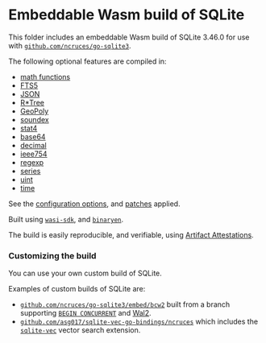 # Embeddable Wasm build of SQLite

This folder includes an embeddable Wasm build of SQLite 3.46.0 for use with
[`github.com/ncruces/go-sqlite3`](https://pkg.go.dev/github.com/ncruces/go-sqlite3).

The following optional features are compiled in:
- [math functions](https://sqlite.org/lang_mathfunc.html)
- [FTS5](https://sqlite.org/fts5.html)
- [JSON](https://sqlite.org/json1.html)
- [R*Tree](https://sqlite.org/rtree.html)
- [GeoPoly](https://sqlite.org/geopoly.html)
- [soundex](https://sqlite.org/lang_corefunc.html#soundex)
- [stat4](https://sqlite.org/compile.html#enable_stat4)
- [base64](https://github.com/sqlite/sqlite/blob/master/ext/misc/base64.c)
- [decimal](https://github.com/sqlite/sqlite/blob/master/ext/misc/decimal.c)
- [ieee754](https://github.com/sqlite/sqlite/blob/master/ext/misc/ieee754.c)
- [regexp](https://github.com/sqlite/sqlite/blob/master/ext/misc/regexp.c)
- [series](https://github.com/sqlite/sqlite/blob/master/ext/misc/series.c)
- [uint](https://github.com/sqlite/sqlite/blob/master/ext/misc/uint.c)
- [time](../sqlite3/time.c)

See the [configuration options](../sqlite3/sqlite_opt.h),
and [patches](../sqlite3) applied.

Built using [`wasi-sdk`](https://github.com/WebAssembly/wasi-sdk),
and [`binaryen`](https://github.com/WebAssembly/binaryen).

The build is easily reproducible, and verifiable, using
[Artifact Attestations](https://github.com/ncruces/go-sqlite3/attestations).

### Customizing the build

You can use your own custom build of SQLite.

Examples of custom builds of SQLite are:
- [`github.com/ncruces/go-sqlite3/embed/bcw2`](https://github.com/ncruces/go-sqlite3/tree/main/embed/bcw2)
  built from a branch supporting [`BEGIN CONCURRENT`](https://sqlite.org/src/doc/begin-concurrent/doc/begin_concurrent.md)
  and [Wal2](https://www.sqlite.org/cgi/src/doc/wal2/doc/wal2.md).
- [`github.com/asg017/sqlite-vec-go-bindings/ncruces`](https://github.com/asg017/sqlite-vec-go-bindings)
  which includes the [`sqlite-vec`](https://github.com/asg017/sqlite-vec) vector search extension.